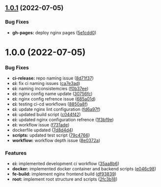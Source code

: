 ## [1.0.1](https://github.com/paulAlexSerban/tpl--nginx-server/compare/v1.0.0...v1.0.1) (2022-07-05)


### Bug Fixes

* **gh-pages:** deploy nginx pages ([5e1cdd0](https://github.com/paulAlexSerban/tpl--nginx-server/commit/5e1cdd0124791e8ccd470ead0496d44f0374e7ec))

# 1.0.0 (2022-07-05)


### Bug Fixes

* **ci-release:** repo naming issue ([8d71f37](https://github.com/paulAlexSerban/tpl--nginx-server/commit/8d71f379275dd5df99985d2e5cbf83aca0d9fb9f))
* **ci:** fix ci naming issues ([ca7e3ad](https://github.com/paulAlexSerban/tpl--nginx-server/commit/ca7e3adfc344184af83b0812ac69ede2717f570c))
* **ci:** naming inconsistemcies ([f0b37ee](https://github.com/paulAlexSerban/tpl--nginx-server/commit/f0b37eefb96bb0dc92a6da68be32417fabf428ad))
* **ci:** nginx config name update ([30756fc](https://github.com/paulAlexSerban/tpl--nginx-server/commit/30756fce3f7ae495a10ee3b9a94744ecdd5aa2f7))
* **ci:** nginx config refrence issue ([685a01d](https://github.com/paulAlexSerban/tpl--nginx-server/commit/685a01d085c0e3d24b9dfde2ccea5d6cf4812320))
* **ci:** testing ci-cd workflows ([8850a8f](https://github.com/paulAlexSerban/tpl--nginx-server/commit/8850a8f5969165e915f0c44b14438d44e38ebc0f))
* **ci:** update nginx lint configuration ([fd6a97f](https://github.com/paulAlexSerban/tpl--nginx-server/commit/fd6a97f5c3def3c64e387ecead1b218929db9d43))
* **ci:** updated build script ([c044f42](https://github.com/paulAlexSerban/tpl--nginx-server/commit/c044f426033ffac605e81db2bbfa4a7be2158349))
* **ci:** updated nginx configuration refrence ([1f3bf9e](https://github.com/paulAlexSerban/tpl--nginx-server/commit/1f3bf9e14a9673cad4f70c40ad8d1b6ac7712a76))
* **ci:** workflow issue ([f731ade](https://github.com/paulAlexSerban/tpl--nginx-server/commit/f731adeb917f62ed18ac3415e594a0de5bded053))
* dockerfile updated ([7d8d4d4](https://github.com/paulAlexSerban/tpl--nginx-server/commit/7d8d4d418e12f5393b82355b45e340af3e25f142))
* **scripts:** updated test script ([79c4766](https://github.com/paulAlexSerban/tpl--nginx-server/commit/79c4766a3bd9b10c27eab89d048b418688f8f17b))
* **workflow:** workflow depth issue ([8e0372a](https://github.com/paulAlexSerban/tpl--nginx-server/commit/8e0372a6b05a96c4e3c912995962c2aaf65b3d91))


### Features

* **ci:** implemented development ci workflow ([35aa8b6](https://github.com/paulAlexSerban/tpl--nginx-server/commit/35aa8b60dff554debb68d3d4c7673b47a8fe4f66))
* **docker:** implemented docker container and backend scripts ([e046c98](https://github.com/paulAlexSerban/tpl--nginx-server/commit/e046c98faf44f395b3087b713384e6074b7c1110))
* **fe-build:** implement nginx frontend build ([df93839](https://github.com/paulAlexSerban/tpl--nginx-server/commit/df93839aa16ac5935a5bcae099767fbead82fb29))
* **root:** implement root structure and scripts ([2fc3b18](https://github.com/paulAlexSerban/tpl--nginx-server/commit/2fc3b18238a9121430dd18c9e6516fd0a1c1a962))
